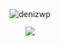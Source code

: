 <div align="center">
     <img src="https://cdn.discordapp.com/attachments/994377015111200770/1000903223416201308/github3.png" alt="denizwp"/>
</div>
</p>
    <div align="center">
   <a href="https://discord.com/users/773141540944084994" target="_blank">
      <img src="https://lanyard-profile-readme.vercel.app/api/773141540944084994">
   </a>
</div>

